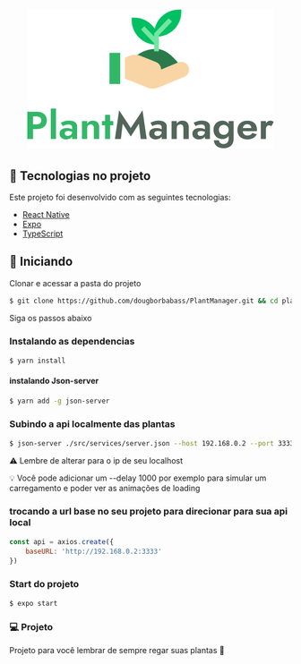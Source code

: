<h1 align="center">
    <img alt="PlantManager" title="PlantManager" src=".github/logo.svg" />
</h1>

## 🧪 Tecnologias no projeto

Este projeto foi desenvolvido com as seguintes tecnologias:

- [React Native](https://reactnative.dev/)
- [Expo](https://expo.io/)
- [TypeScript](https://www.typescriptlang.org/)

## 🚀 Iniciando

Clonar e acessar a pasta do projeto

```bash
$ git clone https://github.com/dougborbabass/PlantManager.git && cd plantManager
```

Siga os passos abaixo

### Instalando as dependencias
```bash
$ yarn install
```

#### instalando Json-server
```bash
$ yarn add -g json-server
```

### Subindo a api localmente das plantas
```bash
$ json-server ./src/services/server.json --host 192.168.0.2 --port 3333
```

⚠️ Lembre de alterar para o ip de seu localhost

💡 Você pode adicionar um --delay 1000 por exemplo para simular um carregamento e poder ver as animações de loading


### trocando a url base no seu projeto para direcionar para sua api local
```javascript
const api = axios.create({
    baseURL: 'http://192.168.0.2:3333'
})
```

### Start do projeto
```bash
$ expo start
```

### 💻 Projeto

Projeto para você lembrar de sempre regar suas plantas 🌱

